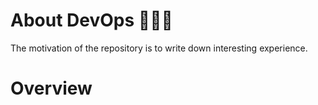 # About DevOps 🕵🏻‍♂️
The motivation of the repository is to write down interesting experience.

# Overview
